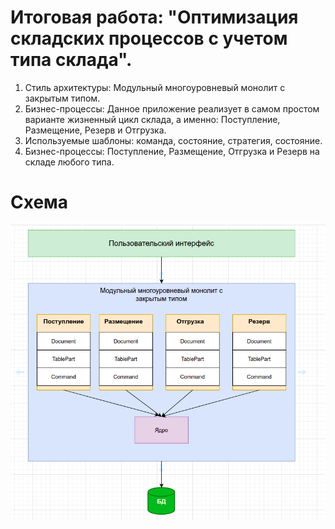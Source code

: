 # Итоговая работа: "Оптимизация складских процессов с учетом типа склада".

1. Стиль архитектуры: Модульный многоуровневый монолит с закрытым типом.
2. Бизнес-процессы: Данное приложение реализует в самом простом варианте жизненный цикл склада, а именно: Поступление, Размещение, Резерв и Отгрузка.
3. Используемые шаблоны: команда, состояние, стратегия, состояние.
2. Бизнес-процессы: Поступление, Размещение, Отгрузка и Резерв на складе любого типа.

# Схема
![FightMicroservices.png](https://github.com/Sapronovps/OtusHomework/blob/main/src/FinalWork/img.png)
